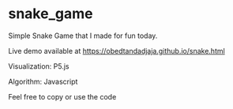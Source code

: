 # snake_game
Simple Snake Game that I made for fun today.

Live demo available at https://obedtandadjaja.github.io/snake.html

Visualization: P5.js

Algorithm: Javascript

Feel free to copy or use the code
